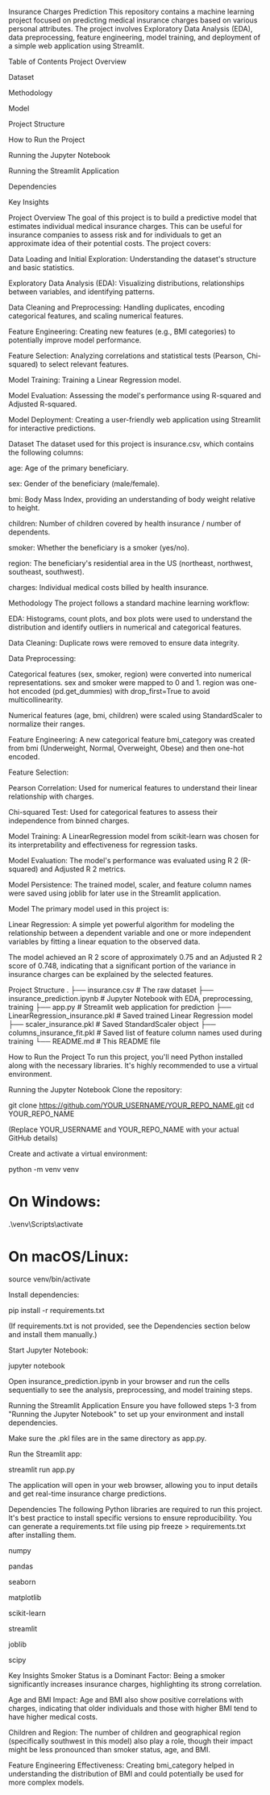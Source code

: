  Insurance Charges Prediction
This repository contains a machine learning project focused on predicting medical insurance charges based on various personal attributes. The project involves Exploratory Data Analysis (EDA), data preprocessing, feature engineering, model training, and deployment of a simple web application using Streamlit.

Table of Contents
Project Overview

Dataset

Methodology

Model

Project Structure

How to Run the Project

Running the Jupyter Notebook

Running the Streamlit Application

Dependencies

Key Insights

Project Overview
The goal of this project is to build a predictive model that estimates individual medical insurance charges. This can be useful for insurance companies to assess risk and for individuals to get an approximate idea of their potential costs. The project covers:

Data Loading and Initial Exploration: Understanding the dataset's structure and basic statistics.

Exploratory Data Analysis (EDA): Visualizing distributions, relationships between variables, and identifying patterns.

Data Cleaning and Preprocessing: Handling duplicates, encoding categorical features, and scaling numerical features.

Feature Engineering: Creating new features (e.g., BMI categories) to potentially improve model performance.

Feature Selection: Analyzing correlations and statistical tests (Pearson, Chi-squared) to select relevant features.

Model Training: Training a Linear Regression model.

Model Evaluation: Assessing the model's performance using R-squared and Adjusted R-squared.

Model Deployment: Creating a user-friendly web application using Streamlit for interactive predictions.

Dataset
The dataset used for this project is insurance.csv, which contains the following columns:

age: Age of the primary beneficiary.

sex: Gender of the beneficiary (male/female).

bmi: Body Mass Index, providing an understanding of body weight relative to height.

children: Number of children covered by health insurance / number of dependents.

smoker: Whether the beneficiary is a smoker (yes/no).

region: The beneficiary's residential area in the US (northeast, northwest, southeast, southwest).

charges: Individual medical costs billed by health insurance.

Methodology
The project follows a standard machine learning workflow:

EDA: Histograms, count plots, and box plots were used to understand the distribution and identify outliers in numerical and categorical features.

Data Cleaning: Duplicate rows were removed to ensure data integrity.

Data Preprocessing:

Categorical features (sex, smoker, region) were converted into numerical representations. sex and smoker were mapped to 0 and 1. region was one-hot encoded (pd.get_dummies) with drop_first=True to avoid multicollinearity.

Numerical features (age, bmi, children) were scaled using StandardScaler to normalize their ranges.

Feature Engineering: A new categorical feature bmi_category was created from bmi (Underweight, Normal, Overweight, Obese) and then one-hot encoded.

Feature Selection:

Pearson Correlation: Used for numerical features to understand their linear relationship with charges.

Chi-squared Test: Used for categorical features to assess their independence from binned charges.

Model Training: A LinearRegression model from scikit-learn was chosen for its interpretability and effectiveness for regression tasks.

Model Evaluation: The model's performance was evaluated using R 
2
  (R-squared) and Adjusted R 
2
  metrics.

Model Persistence: The trained model, scaler, and feature column names were saved using joblib for later use in the Streamlit application.

Model
The primary model used in this project is:

Linear Regression: A simple yet powerful algorithm for modeling the relationship between a dependent variable and one or more independent variables by fitting a linear equation to the observed data.

The model achieved an R 
2
  score of approximately 0.75 and an Adjusted R 
2
  score of 0.748, indicating that a significant portion of the variance in insurance charges can be explained by the selected features.

Project Structure
.
├── insurance.csv             # The raw dataset
├── insurance_prediction.ipynb # Jupyter Notebook with EDA, preprocessing, training
├── app.py                    # Streamlit web application for prediction
├── LinearRegression_insurance.pkl # Saved trained Linear Regression model
├── scaler_insurance.pkl      # Saved StandardScaler object
├── columns_insurance_fit.pkl # Saved list of feature column names used during training
└── README.md                 # This README file

How to Run the Project
To run this project, you'll need Python installed along with the necessary libraries. It's highly recommended to use a virtual environment.

Running the Jupyter Notebook
Clone the repository:

git clone https://github.com/YOUR_USERNAME/YOUR_REPO_NAME.git
cd YOUR_REPO_NAME

(Replace YOUR_USERNAME and YOUR_REPO_NAME with your actual GitHub details)

Create and activate a virtual environment:

python -m venv venv
# On Windows:
.\venv\Scripts\activate
# On macOS/Linux:
source venv/bin/activate

Install dependencies:

pip install -r requirements.txt

(If requirements.txt is not provided, see the Dependencies section below and install them manually.)

Start Jupyter Notebook:

jupyter notebook

Open insurance_prediction.ipynb in your browser and run the cells sequentially to see the analysis, preprocessing, and model training steps.

Running the Streamlit Application
Ensure you have followed steps 1-3 from "Running the Jupyter Notebook" to set up your environment and install dependencies.

Make sure the .pkl files are in the same directory as app.py.

Run the Streamlit app:

streamlit run app.py

The application will open in your web browser, allowing you to input details and get real-time insurance charge predictions.

Dependencies
The following Python libraries are required to run this project. It's best practice to install specific versions to ensure reproducibility. You can generate a requirements.txt file using pip freeze > requirements.txt after installing them.

numpy

pandas

seaborn

matplotlib

scikit-learn

streamlit

joblib

scipy

Key Insights
Smoker Status is a Dominant Factor: Being a smoker significantly increases insurance charges, highlighting its strong correlation.

Age and BMI Impact: Age and BMI also show positive correlations with charges, indicating that older individuals and those with higher BMI tend to have higher medical costs.

Children and Region: The number of children and geographical region (specifically southwest in this model) also play a role, though their impact might be less pronounced than smoker status, age, and BMI.

Feature Engineering Effectiveness: Creating bmi_category helped in understanding the distribution of BMI and could potentially be used for more complex models.

